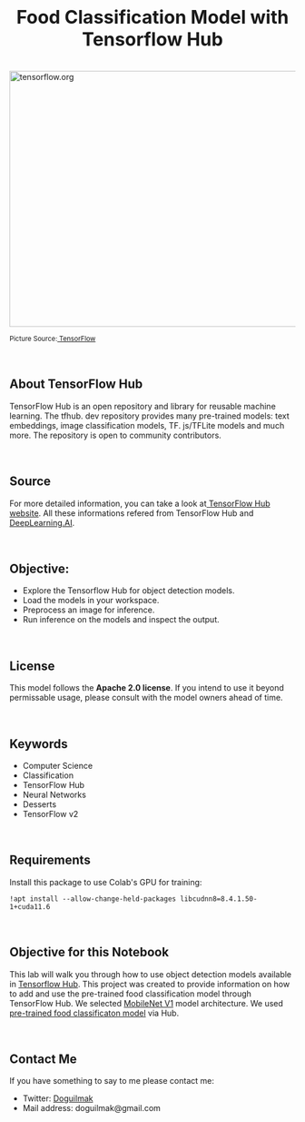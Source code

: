 <h1  align=center><font  size = 6>Food Classification Model with Tensorflow Hub</font></h1>  

<br>  

<img  src="https://i.ytimg.com/vi/yjprpOoH5c8/maxresdefault.jpg"  height=450  width=1000  alt="tensorflow.org">  

<small>Picture Source:<a href="https://www.tensorflow.org/"> TensorFlow</a></small>

<br>  

<h2>About TensorFlow Hub</h2>

<p>TensorFlow Hub is an open repository and library for reusable machine learning. The tfhub. dev repository provides many pre-trained models: text embeddings, image classification models, TF. js/TFLite models and much more. The repository is open to community contributors.</p>

<br>

<h2>Source</h2>

<p>For more detailed information, you can take a look at<a  href="https://www.tensorflow.org/hub/overview#:~:text=TensorFlow%20Hub%20is%20an%20open,is%20open%20to%20community%20contributors."> TensorFlow Hub website</a>. All these informations refered from TensorFlow Hub and <a  href="https://www.deeplearning.ai/">DeepLearning.AI</a>.</p>  

<br>  

<h2>Objective:</h2>

<ul>
	<li>Explore the Tensorflow Hub for object detection models.</li>
	<li>Load the models in your workspace.</li>
	<li>Preprocess an image for inference.</li>
	<li>Run inference on the models and inspect the output.</li>
</ul> 

<br>  

<h2>License</h2>

<p>This model follows the <b>Apache 2.0 license</b>. If you intend to use it beyond permissable usage, please consult with the model owners ahead of time.</p>  

<br>  

<h2>Keywords</h2>

<ul>
	<li>Computer Science</li>
	<li>Classification</li>
	<li>TensorFlow Hub</li>
	<li>Neural Networks</li>
	<li>Desserts</li>
	<li>TensorFlow v2</li>
</ul>

<br>

<h2>Requirements</h2>
<p>Install this package to use Colab's GPU for training:</p>

    !apt install --allow-change-held-packages libcudnn8=8.4.1.50-1+cuda11.6

<br>

<h2>Objective for this Notebook</h2>

<p>This lab will walk you through how to use object detection models available in <a  href="(https://www.tensorflow.org/hub">Tensorflow Hub</a>. This project was created to provide information on how to add and use the pre-trained food classification model through TensorFlow Hub. We selected  <a  href="https://arxiv.org/abs/1704.04861">MobileNet V1</a> model architecture. We used <a  href="https://tfhub.dev/google/aiy/vision/classifier/food_V1/1">pre-trained food classificaton model</a> via Hub.</p>

<br>

<h2>Contact Me</h2>
<p>If you have something to say to me please contact me:</p>  

<ul>
	<li>Twitter: <a  href="https://twitter.com/Doguilmak">Doguilmak</a></li>
	<li>Mail address: doguilmak@gmail.com</li>
</ul>

